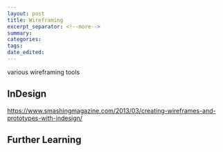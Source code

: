 ```yaml
---
layout: post	
title: Wireframing
excerpt_separator: <!--more-->
summary: 
categories:
tags:
date_edited:
---
```


various wireframing tools


## InDesign
https://www.smashingmagazine.com/2013/03/creating-wireframes-and-prototypes-with-indesign/



## Further Learning
